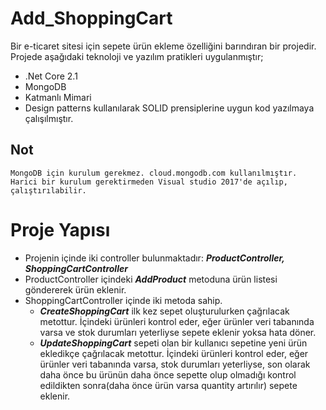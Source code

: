 # Add_ShoppingCart

Bir e-ticaret sitesi için sepete ürün ekleme özelliğini barındıran bir projedir.
Projede aşağıdaki teknoloji ve yazılım pratikleri uygulanmıştır;
* .Net Core 2.1 
* MongoDB
* Katmanlı Mimari 
* Design patterns kullanılarak SOLID prensiplerine uygun kod yazılmaya çalışılmıştır.

## Not
```
MongoDB için kurulum gerekmez. cloud.mongodb.com kullanılmıştır. Harici bir kurulum gerektirmeden Visual studio 2017'de açılıp, çalıştırılabilir.
```

# Proje Yapısı
* Projenin içinde iki controller bulunmaktadır: ___ProductController, ShoppingCartController___
* ProductController içindeki ___AddProduct___ metoduna ürün listesi göndererek ürün eklenir.
* ShoppingCartController içinde iki metoda sahip. 
    * ___CreateShoppingCart___ ilk kez sepet oluşturulurken çağrılacak metottur. İçindeki ürünleri kontrol eder, eğer ürünler veri tabanında varsa ve stok durumları yeterliyse sepete eklenir yoksa hata döner.
    * ___UpdateShoppingCart___ sepeti olan bir kullanıcı sepetine yeni ürün ekledikçe çağrılacak metottur. İçindeki ürünleri kontrol eder, eğer ürünler veri tabanında varsa, stok durumları yeterliyse, son olarak daha önce bu ürünün daha önce sepette olup olmadığı kontrol edildikten sonra(daha önce ürün varsa quantity artırılır) sepete eklenir.

